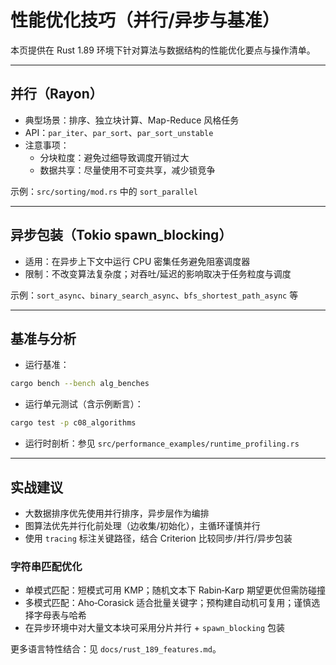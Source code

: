 # 性能优化技巧（并行/异步与基准）

本页提供在 Rust 1.89 环境下针对算法与数据结构的性能优化要点与操作清单。

---

## 并行（Rayon）

- 典型场景：排序、独立块计算、Map-Reduce 风格任务
- API：`par_iter`、`par_sort`、`par_sort_unstable`
- 注意事项：
  - 分块粒度：避免过细导致调度开销过大
  - 数据共享：尽量使用不可变共享，减少锁竞争

示例：`src/sorting/mod.rs` 中的 `sort_parallel`

---

## 异步包装（Tokio spawn_blocking）

- 适用：在异步上下文中运行 CPU 密集任务避免阻塞调度器
- 限制：不改变算法复杂度；对吞吐/延迟的影响取决于任务粒度与调度

示例：`sort_async`、`binary_search_async`、`bfs_shortest_path_async` 等

---

## 基准与分析

- 运行基准：

```bash
cargo bench --bench alg_benches
```

- 运行单元测试（含示例断言）：

```bash
cargo test -p c08_algorithms
```

- 运行时剖析：参见 `src/performance_examples/runtime_profiling.rs`

---

## 实战建议

- 大数据排序优先使用并行排序，异步层作为编排
- 图算法优先并行化前处理（边收集/初始化），主循环谨慎并行
- 使用 `tracing` 标注关键路径，结合 Criterion 比较同步/并行/异步包装

### 字符串匹配优化

- 单模式匹配：短模式可用 KMP；随机文本下 Rabin‑Karp 期望更优但需防碰撞
- 多模式匹配：Aho‑Corasick 适合批量关键字；预构建自动机可复用；谨慎选择字母表与哈希
- 在异步环境中对大量文本块可采用分片并行 + `spawn_blocking` 包装

更多语言特性结合：见 `docs/rust_189_features.md`。
